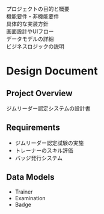 プロジェクトの目的と概要  
機能要件・非機能要件  
具体的な実装方針  
画面設計やUIフロー  
データモデルの詳細  
ビジネスロジックの説明  


# Design Document

## Project Overview
ジムリーダー認定システムの設計書

## Requirements
- ジムリーダー認定試験の実施
- トレーナーのスキル評価
- バッジ発行システム

## Data Models
- Trainer
- Examination
- Badge

